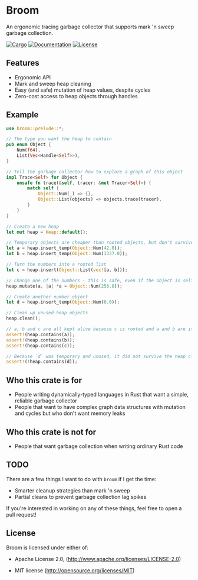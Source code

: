# Broom

An ergonomic tracing garbage collector that supports mark 'n sweep garbage collection.

[![Cargo](https://img.shields.io/crates/v/broom.svg)](
https://crates.io/crates/broom)
[![Documentation](https://docs.rs/broom/badge.svg)](
https://docs.rs/broom)
[![License](https://img.shields.io/badge/license-MIT%2FApache--2.0-blue.svg)](
https://github.com/zesterer/broom)

## Features

- Ergonomic API
- Mark and sweep heap cleaning
- Easy (and safe) mutation of heap values, despite cycles
- Zero-cost access to heap objects through handles

## Example

```rust
use broom::prelude::*;

// The type you want the heap to contain
pub enum Object {
    Num(f64),
    List(Vec<Handle<Self>>),
}

// Tell the garbage collector how to explore a graph of this object
impl Trace<Self> for Object {
    unsafe fn trace(&self, tracer: &mut Tracer<Self>) {
        match self {
            Object::Num(_) => {},
            Object::List(objects) => objects.trace(tracer),
        }
    }
}

// Create a new heap
let mut heap = Heap::default();

// Temporary objects are cheaper than rooted objects, but don't survive heap cleans
let a = heap.insert_temp(Object::Num(42.0));
let b = heap.insert_temp(Object::Num(1337.0));

// Turn the numbers into a rooted list
let c = heap.insert(Object::List(vec![a, b]));

// Change one of the numbers - this is safe, even if the object is self-referential!
heap.mutate(a, |a| *a = Object::Num(256.0));

// Create another number object
let d = heap.insert_temp(Object::Num(0.0));

// Clean up unused heap objects
heap.clean();

// a, b and c are all kept alive because c is rooted and a and b are its children
assert!(heap.contains(a));
assert!(heap.contains(b));
assert!(heap.contains(c));

// Because `d` was temporary and unused, it did not survive the heap clean
assert!(!heap.contains(d));
```

## Who this crate is for

- People writing dynamically-typed languages in Rust that want a simple, reliable garbage collector
- People that want to have complex graph data structures with mutation and cycles but who don't want memory leaks

## Who this crate is not for

- People that want garbage collection when writing ordinary Rust code

## TODO

There are a few things I want to do with `broom` if I get the time:

- Smarter cleanup strategies than mark 'n sweep
- Partial cleans to prevent garbage collection lag spikes

If you're interested in working on any of these things, feel free to open a pull request!

## License

Broom is licensed under either of:

- Apache License 2.0, (http://www.apache.org/licenses/LICENSE-2.0)

- MIT license (http://opensource.org/licenses/MIT)
